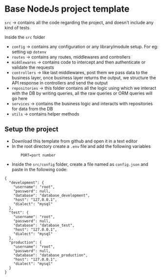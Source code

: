 # Base NodeJs project template

`src` -> contains all the code regarding the project, and doesn't include any kind of tests

Inside the `src` folder
- `config` -> contains any configuration or any library/module setup. For eg: setting up `dotenv`
- `routes` -> contains any routes, middlewares and controllers
- `middlewares` -> contains code to intercept and then authenticate or validate the requests
- `controllers` -> like last middlewares, post them we pass data to the business layer, once business layer returns the output, we structure the API response in controllers and send the output
- `repositories` -> this folder contains all the logic using which we interact with the DB by writing queries, all the raw queries or ORM queries will go here
- `services` -> contains the business logic and interacts with repositories for data from the DB
- `utils` -> contains helper methods

## Setup the project

- Download this template from github and open it in a text editor
- In the root directory create a `.env` file and add the following variables
    ```
        PORT=port number
    ```
- Inside the `src/config` folder, create a file named as `config.json` and paste in the following code:
```
{
  "development": {
    "username": "root",
    "password": null,
    "database": "database_development",
    "host": "127.0.0.1",
    "dialect": "mysql"
  },
  "test": {
    "username": "root",
    "password": null,
    "database": "database_test",
    "host": "127.0.0.1",
    "dialect": "mysql"
  },
  "production": {
    "username": "root",
    "password": null,
    "database": "database_production",
    "host": "127.0.0.1",
    "dialect": "mysql"
  }
}
```